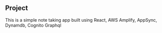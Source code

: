 
## Project

This is a simple note taking app built using React, AWS Amplify, AppSync, Dynamdb, Cognito Graphql